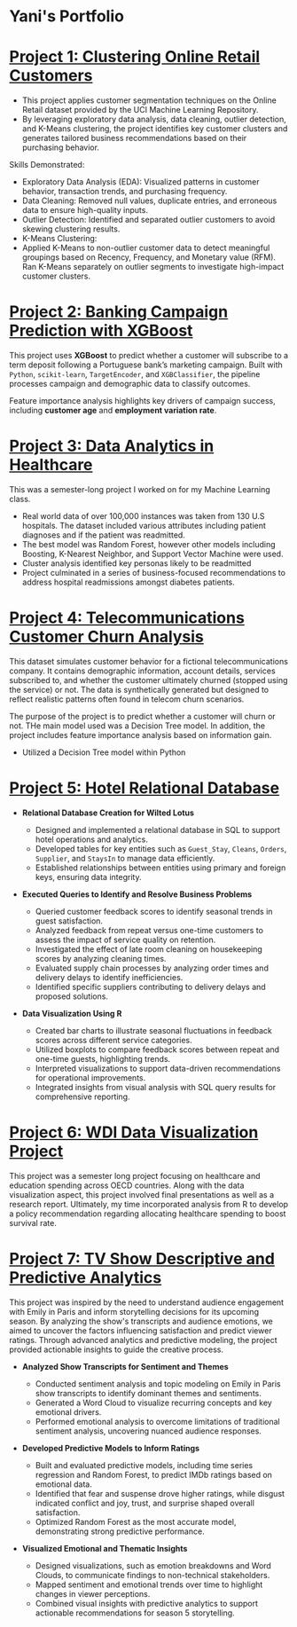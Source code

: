 # Yani's Portfolio

# [Project 1: Clustering Online Retail Customers](https://github.com/yani-iben/online-retail-clustering-practice)
* This project applies customer segmentation techniques on the Online Retail dataset provided by the UCI Machine Learning Repository.
* By leveraging exploratory data analysis, data cleaning, outlier detection, and K-Means clustering, the project identifies key customer clusters and generates tailored business recommendations based on their purchasing behavior.


Skills Demonstrated:

- Exploratory Data Analysis (EDA): Visualized patterns in customer behavior, transaction trends, and purchasing frequency.
- Data Cleaning: Removed null values, duplicate entries, and erroneous data to ensure high-quality inputs.
- Outlier Detection: Identified and separated outlier customers to avoid skewing clustering results.
- K-Means Clustering:
- Applied K-Means to non-outlier customer data to detect meaningful groupings based on Recency, Frequency, and Monetary value (RFM).
Ran K-Means separately on outlier segments to investigate high-impact customer clusters.

# [Project 2: Banking Campaign Prediction with XGBoost]([https://github.com/yani-iben/Banking-XGBoost/tree/main])

This project uses **XGBoost** to predict whether a customer will subscribe to a term deposit following a Portuguese bank’s marketing campaign. Built with `Python`, `scikit-learn`, `TargetEncoder`, and `XGBClassifier`, the pipeline processes campaign and demographic data to classify outcomes.

Feature importance analysis highlights key drivers of campaign success, including **customer age** and **employment variation rate**.

# [Project 3: Data Analytics in Healthcare](https://github.com/yani-iben/Data-Analytics-in-Healthcare)
This was a semester-long project I worked on for my Machine Learning class. 

* Real world data of over 100,000 instances was taken from 130 U.S hospitals. The dataset included various attributes including patient diagnoses and if the patient was readmitted.
* The best model was Random Forest, however other models including Boosting, K-Nearest Neighbor, and Support Vector Machine were used.
* Cluster analysis identified key personas likely to be readmitted
* Project culminated in a series of business-focused recommendations to address hospital readmissions amongst diabetes patients.

# [Project 4: Telecommunications Customer Churn Analysis](https://github.com/yani-iben/Customer-Churn-Decision-Tree-Analysis)

This dataset simulates customer behavior for a fictional telecommunications company. It contains demographic information, account details, services subscribed to, and whether the customer ultimately churned (stopped using the service) or not. The data is synthetically generated but designed to reflect realistic patterns often found in telecom churn scenarios.

The purpose of the project is to predict whether a customer will churn or not. THe main model used was a Decision Tree model. In addition, the project includes feature importance analysis based on information gain.

* Utilized a Decision Tree model within Python

# [Project 5: Hotel Relational Database](https://github.com/yani-iben/Hotel-Customer-Satisfaction/tree/main)

- **Relational Database Creation for Wilted Lotus**  
  - Designed and implemented a relational database in SQL to support hotel operations and analytics.  
  - Developed tables for key entities such as `Guest_Stay`, `Cleans`, `Orders`, `Supplier`, and `StaysIn` to manage data efficiently.  
  - Established relationships between entities using primary and foreign keys, ensuring data integrity.

- **Executed Queries to Identify and Resolve Business Problems**  
  - Queried customer feedback scores to identify seasonal trends in guest satisfaction.  
  - Analyzed feedback from repeat versus one-time customers to assess the impact of service quality on retention.  
  - Investigated the effect of late room cleaning on housekeeping scores by analyzing cleaning times.  
  - Evaluated supply chain processes by analyzing order times and delivery delays to identify inefficiencies.  
  - Identified specific suppliers contributing to delivery delays and proposed solutions.

- **Data Visualization Using R**  
  - Created bar charts to illustrate seasonal fluctuations in feedback scores across different service categories.  
  - Utilized boxplots to compare feedback scores between repeat and one-time guests, highlighting trends.  
  - Interpreted visualizations to support data-driven recommendations for operational improvements.  
  - Integrated insights from visual analysis with SQL query results for comprehensive reporting.  

# [Project 6: WDI Data Visualization Project](https://github.com/yani-iben/WDI-Healthcare)

This project was a semester long project focusing on healthcare and education spending across OECD countries. Along with the data visualization aspect, this project involved final presentations as well as a research report. Ultimately, my time incorporated analysis from R to develop a policy recommendation regarding allocating healthcare spending to boost survival rate.

# [Project 7: TV Show Descriptive and Predictive Analytics](https://github.com/yani-iben/TV-Show-Predictive-Modeling/tree/main)

This project was inspired by the need to understand audience engagement with Emily in Paris and inform storytelling decisions for its upcoming season. By analyzing the show's transcripts and audience emotions, we aimed to uncover the factors influencing satisfaction and predict viewer ratings. Through advanced analytics and predictive modeling, the project provided actionable insights to guide the creative process.

- **Analyzed Show Transcripts for Sentiment and Themes**
  - Conducted sentiment analysis and topic modeling on Emily in Paris show transcripts to identify dominant themes and sentiments.
  - Generated a Word Cloud to visualize recurring concepts and key emotional drivers.
  - Performed emotional analysis to overcome limitations of traditional sentiment analysis, uncovering nuanced audience responses.

- **Developed Predictive Models to Inform Ratings**
  - Built and evaluated predictive models, including time series regression and Random Forest, to predict IMDb ratings based on   emotional data.
  - Identified that fear and suspense drove higher ratings, while disgust indicated conflict and joy, trust, and surprise shaped overall satisfaction.
  - Optimized Random Forest as the most accurate model, demonstrating strong predictive performance.

- **Visualized Emotional and Thematic Insights**
  - Designed visualizations, such as emotion breakdowns and Word Clouds, to communicate findings to non-technical stakeholders.
  - Mapped sentiment and emotional trends over time to highlight changes in viewer perceptions.
  - Combined visual insights with predictive analytics to support actionable recommendations for season 5 storytelling.
 


